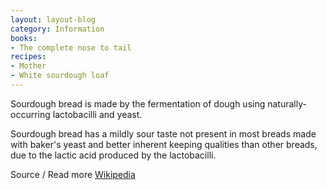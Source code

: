```yaml
---
layout: layout-blog
category: Information
books: 
- The complete nose to tail
recipes:
- Mother
- White sourdough loaf
---
```

Sourdough bread is made by the fermentation of dough using naturally-occurring lactobacilli and yeast. 

Sourdough bread has a mildly sour taste not present in most breads made with baker's yeast and better inherent keeping qualities than other breads, due to the lactic acid produced by the lactobacilli.

Source / Read more [Wikipedia](https://en.wikipedia.org/wiki/Sourdough)
